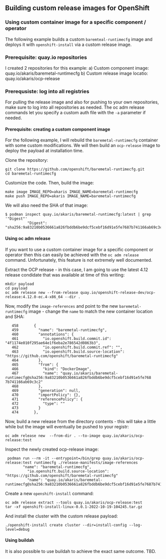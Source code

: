 ## Building custom release images for OpenShift

### Using custom container image for a specific component / operator

The following example builds a custom `baremteal-runtimecfg` image and deploys it with `openshift-install` via a custom release image.

### Prerequisite: quay.io repositories

I created 2 repositories for this example:
a) Custom component image: quay.io/akaris/baremetal-runtimecfg
b) Custom release image locatio: quay.io/akaris/ocp-release

### Prerequsiste: log into all registries

For pulling the release image and also for pushing to your own repositories, make sure to log into all repositories as needed. The oc adm release commands let you specify a custom auth file with the `-a` parameter if needed.

#### Prerequisite: creating a custom component image

For the following example, I will rebuild the `baremetal-runtimecfg` container with some custom modifications. We will then build an `ocp-release` image to deploy the payload at installation time.

Clone the repository:
~~~
git clone https://github.com/openshift/baremetal-runtimecfg.git
cd baremetal-runtimecfg
~~~

Customize the code. Then, build the image:
~~~
make image IMAGE_REPO=akaris IMAGE_NAME=baremetal-runtimecfg
make push IMAGE_REPO=akaris IMAGE_NAME=baremetal-runtimecfg
~~~

We will also need the SHA of that image:
~~~
$ podman inspect quay.io/akaris/baremetal-runtimecfg:latest | grep '"Digest"'
          "Digest": "sha256:9a83210b0536661a826fbddb6be9dcf5cebf16d91e5fe7687b741166ab69c3c2"
~~~

#### Using oc adm release

If you want to use a custom container image for a specific component or operator then this can easily be achieved with the `oc adm release` command. Unfortunately, this feature is not extremely well documented.

Extract the OCP release - in this case, I am going to use the latest 4.12 release condidate that was available at time of this writing:
~~~
mkdir payload
cd payload
oc adm release new --from-release quay.io/openshift-release-dev/ocp-release:4.12.0-ec.4-x86_64 --dir .
~~~

Now, modify the `image-references` and point to the new `baremetal-runtimecfg` image - change the `name` to match the new container location and SHA:
~~~
   458       {
   459         "name": "baremetal-runtimecfg",
   460         "annotations": {
   461           "io.openshift.build.commit.id": "4f1174e010f295ae64e1f6eba2e786542d0863b3",
   462           "io.openshift.build.commit.ref": "",
   463           "io.openshift.build.source-location": "https://github.com/openshift/baremetal-runtimecfg"
   464         },
   465         "from": {
   466           "kind": "DockerImage",
   467           "name": "quay.io/akaris/baremetal-runtimecfg@sha256:9a83210b0536661a826fbddb6be9dcf5cebf16d91e5fe768       7b741166ab69c3c2"
   468         },
   469         "generation": null,
   470         "importPolicy": {},
   471         "referencePolicy": {
   472           "type": ""
   473         }
   474       },
~~~

Now, build a new release from the directory contents - this will take a little while but the image will eventually be pushed to your registr:
~~~
oc adm release new  --from-dir . --to-image quay.io/akaris/ocp-release:test
~~~

Inspect the newly created ocp-release image:
~~~
 podman run --rm -it --entrypoint=/bin/grep quay.io/akaris/ocp-release:test runtimecfg ./release-manifests/image-references
        "name": "baremetal-runtimecfg",
          "io.openshift.build.source-location": "https://github.com/openshift/baremetal-runtimecfg"
          "name": "quay.io/akaris/baremetal-runtimecfg@sha256:9a83210b0536661a826fbddb6be9dcf5cebf16d91e5fe7687b741166ab69c3c2"
~~~

Create a new `openshift-install` command:
~~~
oc adm release extract --tools quay.io/akaris/ocp-release:test
tar -xf openshift-install-linux-0.0.1-2022-10-19-104245.tar.gz
~~~

And install the cluster with the custom release payload:
~~~
./openshift-install create cluster --dir=install-config --log-level=debug
~~~

#### Using buildah

It is also possible to use buildah to achieve the exact same outcome. TBD.
